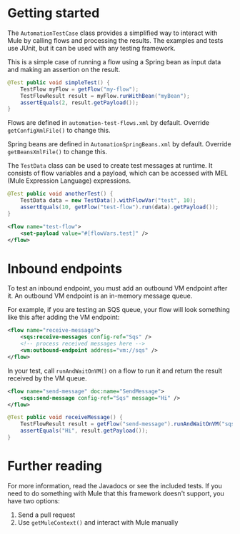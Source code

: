 Getting started
===============
The `AutomationTestCase` class provides a simplified way to interact with Mule by calling flows and processing the results.
The examples and tests use JUnit, but it can be used with any testing framework.

This is a simple case of running a flow using a Spring bean as input data and making an assertion on the result.
```java
@Test public void simpleTest() {
    TestFlow myFlow = getFlow("my-flow");
    TestFlowResult result = myFlow.runWithBean("myBean");
    assertEquals(2, result.getPayload());
}
```

Flows are defined in `automation-test-flows.xml` by default.
Override `getConfigXmlFile()` to change this.

Spring beans are defined in `AutomationSpringBeans.xml` by default.
Override `getBeansXmlFile()` to change this.

The `TestData` class can be used to create test messages at runtime.
It consists of flow variables and a payload, which can be accessed with MEL (Mule Expression Language) expressions.

```java
@Test public void anotherTest() {
    TestData data = new TestData().withFlowVar("test", 10);
    assertEquals(10, getFlow("test-flow").run(data).getPayload());
}
```

```xml
<flow name="test-flow">
    <set-payload value="#[flowVars.test]" />
</flow>
```

Inbound endpoints
=================

To test an inbound endpoint, you must add an outbound VM endpoint after it.
An outbound VM endpoint is an in-memory message queue.

For example, if you are testing an SQS queue, your flow will look something like this after adding the VM endpoint:

```xml
<flow name="receive-message">
    <sqs:receive-messages config-ref="Sqs" />
    <!-- process received messages here -->
    <vm:outbound-endpoint address="vm://sqs" />
</flow>
```

In your test, call `runAndWaitOnVM()` on a flow to run it and return the result received by the VM queue.

```xml
<flow name="send-message" doc:name="SendMessage">
    <sqs:send-message config-ref="Sqs" message="Hi" />
</flow>
```

```java
@Test public void receiveMessage() {
    TestFlowResult result = getFlow("send-message").runAndWaitOnVM("sqs", 30 * 1000);
    assertEquals("Hi", result.getPayload());
}
```

Further reading
===============

For more information, read the Javadocs or see the included tests.
If you need to do something with Mule that this framework doesn't support, you have two options:

1. Send a pull request
2. Use `getMuleContext()` and interact with Mule manually
